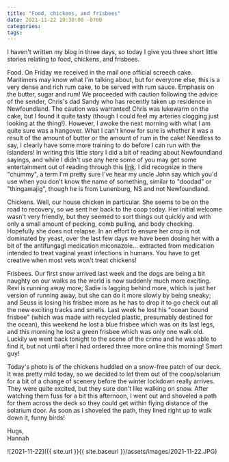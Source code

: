```yaml
---
title: "Food, chickens, and frisbees"
date: 2021-11-22 19:30:00 -0700
categories:
tags:
---
```


I haven't written my blog in three days, so today I give you three short little stories relating to food, chickens, and frisbees.

Food. On Friday we received in the mail one official screech cake. Maritimers may know what I'm talking about, but for everyone else, this is a very dense and rich rum cake, to be served with rum sauce. Emphasis on the butter, sugar and rum! We proceeded with caution following the advice of the sender, Chris's dad Sandy who has recently taken up residence in Newfoundland. The caution was warranted! Chris was lukewarm on the cake, but I found it quite tasty (though I could feel my arteries clogging just looking at the thing!). However, I awoke the next morning with what I am quite sure was a hangover. What I can't know for sure is whether it was a result of the amount of butter or the amount of rum in the cake! Needless to say, I clearly have some more training to do before I can run with the Islanders! In writing this little story I did a bit of reading about Newfoundland sayings, and while I didn't use any here some of you may get some entertainment out of reading through this [link](https://www.suitcaseandheels.com/guide-to-newfoundland-slang/ "post"). I did recognize in there "chummy", a term I'm pretty sure I've hear my uncle John say which you'd use when you don't know the name of something, similar to "doodad" or "thingamajig", though he is from Lunenburg, NS and not Newfoundland.

Chickens. Well, our house chicken in particular. She seems to be on the road to recovery, so we sent her back to the coop today. Her initial welcome wasn't very friendly, but they seemed to sort things out quickly and with only a small amount of pecking, comb pulling, and body checking. Hopefully she does not relapse. In an effort to ensure her crop is not dominated by yeast, over the last few days we have been dosing her with a bit of the antifungagl medication miconazole... extracted from medication intended to treat vaginal yeast infections in humans. You have to get creative when most vets won't treat chickens!

Frisbees. Our first snow arrived last week and the dogs are being a bit naughty on our walks as the world is now suddenly much more exciting. Revi is running away more; Sadie is lagging behind more, which is just her version of running away, but she can do it more slowly by being sneaky; and Seuss is losing his frisbee more as he has to drop it to go check out all the new exciting tracks and smells. Last week he lost his "ocean bound frisbee" (which was made with recycled plastic, presumably destined for the ocean), this weekend he lost a blue frisbee which was on its last legs, and this morning he lost a green frisbee which was only one walk old. Luckily we went back tonight to the scene of the crime and he was able to find it, but not until after I had ordered three more online this morning! Smart guy!

Today's photo is of the chickens huddled on a snow-free patch of our deck. It was pretty mild today, so we decided to let them out of the coop/solarium for a bit of a change of scenery before the winter lockdown really arrives. They were quite excited, but they sure don't like walking on snow. After watching them fuss for a bit this afternoon, I went out and shoveled a path for them across the deck so they could get within flying distance of the solarium door. As soon as I shoveled the path, they lined right up to walk down it, funny birds!

Hugs,<br />
Hannah

![2021-11-22]({{ site.url }}{{ site.baseurl }}/assets/images/2021-11-22.JPG)